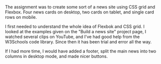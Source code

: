 The assignment was to create some sort of a news site using CSS grid and Flexbox. Four news cards on desktop, two cards on tablet, and single card rows on mobile.

I first needed to understand the whole idea of Flexbok and CSS grid. I looked at the examples given on the "Build a news site" project page, I watched several clips on YouTube, and I've had good help from the W3Schools code library. Since then it has been trial and error all the way. 

If I had more time, I would have added a footer, split the main news into two columns in desktop mode, and made nicer buttons.
